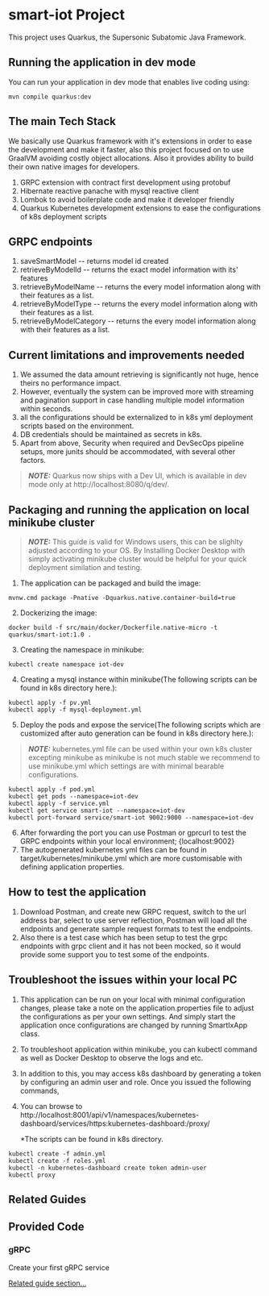 # smart-iot Project

This project uses Quarkus, the Supersonic Subatomic Java Framework.

## Running the application in dev mode

You can run your application in dev mode that enables live coding using:
```shell script
mvn compile quarkus:dev
```

## The main Tech Stack
We basically use Quarkus framework with it's extensions in order to ease the development and make it faster, also this project focused on to use GraalVM avoiding costly object allocations. Also it provides ability to build their own native images for developers.
1. GRPC extension with contract first development using protobuf
2. Hibernate reactive panache with mysql reactive client
3. Lombok to avoid boilerplate code and make it developer friendly
4. Quarkus Kubernetes development extensions to ease the configurations of k8s deployment scripts


## GRPC endpoints
1. saveSmartModel -- returns model id created
2. retrieveByModelId -- returns the exact model information with its' features
3. retrieveByModelName -- returns the every model information along with their features as a list.
4. retrieveByModelType -- returns the every model information along with their features as a list.
5. retrieveByModelCategory -- returns the every model information along with their features as a list.

## Current limitations and improvements needed
1. We assumed the data amount retrieving is significantly not huge, hence theirs no performance impact.
2. However, eventually the system can be improved more with streaming and pagination support in case handling multiple model information within seconds.
3. all the configurations should be externalized to in k8s yml deployment scripts based on the environment.
4. DB credentials should be maintained as secrets in k8s.
5. Apart from above, Security when required and DevSecOps pipeline setups, more junits should be accommodated, with several other factors. 

> **_NOTE:_**  Quarkus now ships with a Dev UI, which is available in dev mode only at http://localhost:8080/q/dev/.

## Packaging and running the application on local minikube cluster
> **_NOTE:_**  This guide is valid for Windows users, this can be slighlty adjusted according to your OS. By Installing Docker Desktop with simply activating minikube cluster would be helpful for your quick deployment similation and testing.

1. The application can be packaged and build the image:
```shell script
mvnw.cmd package -Pnative -Dquarkus.native.container-build=true
```
2. Dockerizing the image:
```shell script
docker build -f src/main/docker/Dockerfile.native-micro -t quarkus/smart-iot:1.0 .
```
3. Creating the namespace in minikube:
```shell script
kubectl create namespace iot-dev
```
4. Creating a mysql instance within minikube(The following scripts can be found in k8s directory here.):
```shell script
kubectl apply -f pv.yml
kubectl apply -f mysql-deployment.yml
```
5. Deploy the pods and expose the service(The following scripts which are customized after auto generation can be found in k8s directory here.):
> **_NOTE:_**  kubernetes.yml file can be used within your own k8s cluster excepting minikube as minikube is not much stable we recommend to use minikube.yml which settings are with minimal bearable configurations.
```shell script
kubectl apply -f pod.yml
kubectl get pods --namespace=iot-dev
kubectl apply -f service.yml
kubectl get service smart-iot --namespace=iot-dev
kubectl port-forward service/smart-iot 9002:9000 --namespace=iot-dev
```
6. After forwarding the port you can use Postman or gprcurl to test the GRPC endpoints within your local environment; {localhost:9002}
7. The autogenerated kubernetes yml files can be found in target/kubernetes/minikube.yml which are more customisable with defining application properties.
## How to test the application
1. Download Postman, and create new GRPC request, switch to the url address bar, select to use server reflection, Postman will load all the endpoints and generate sample request formats to test the endpoints.
2. Also there is a test case which has been setup to test the grpc endpoints with grpc client and it has not been mocked, so it would provide some support you to test some of the endpoints.

## Troubleshoot the issues within your local PC
1. This application can be run on your local with minimal configuration changes, please take a note on the application.properties file to adjust the configurations as per your own settings. And simply start the application once configurations are changed by running SmartIxApp class.
2. To troubleshoot application within minikube, you can kubectl command as well as Docker Desktop to observe the logs and etc.
3. In addition to this, you may access k8s dashboard by generating a token by configuring an admin user and role. Once you issued the following commands,
4. You can browse to http://localhost:8001/api/v1/namespaces/kubernetes-dashboard/services/https:kubernetes-dashboard:/proxy/

   *The scripts can be found in k8s directory.
```shell script
kubectl create -f admin.yml
kubectl create -f roles.yml
kubectl -n kubernetes-dashboard create token admin-user
kubectl proxy
```

## Related Guides


## Provided Code

### gRPC

Create your first gRPC service

[Related guide section...](https://quarkus.io/guides/grpc-getting-started)
